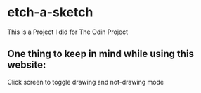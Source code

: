 # etch-a-sketch

This is a Project I did for The Odin Project

## One thing to keep in mind while using this website:
Click screen to toggle drawing and not-drawing mode
